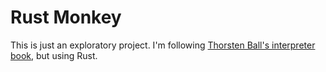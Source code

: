 # Rust Monkey

This is just an exploratory project. I'm following
[Thorsten Ball's interpreter book](https://interpreterbook.com/), but using
Rust.
